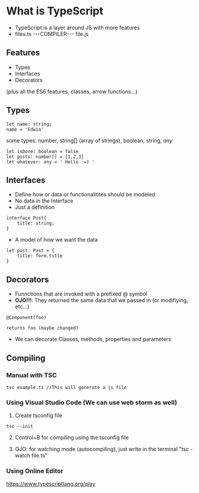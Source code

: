 # What is TypeScript

- TypeScript is a layer around JS with more features
- files.ts ---COMPILER--- file.js


## Features

- Types
- Interfaces
- Decorators

(plus all the ES6 features, classes, arrow functions...)

## Types

```
let name: string;
name = 'Edwin'
```

some types: number, string[] (array of strings), boolean, string, *any*

```
let isDone: boolean = false
let posts: number[] = [1,2,3] 
let whatever: any = ' Hello :=) '
```

## Interfaces

- Define how or data or functionalitites should be modeled
- No data in the Interface
- Just a definition

```
interface Post{
    title: string;
}
```

- A model of how we want the data

```
let post: Post = {
    title: form.title
}

```

## Decorators

- Funnctions that are invoked with a prefixed @ symbol
- **OJO!!!**:  They returned the same data that we passed in (or modifiying, etc...)

```
@Component(foo)

returns foo (maybe changed)
```

- We can decorate Classes, methods, properties and parameters

## Compiling

### Manual with TSC

```
tsc example.ts //This will generate a js file
```

### Using Visual Studio Code (We can use web storm as well)

1. Create tsconfig file
```
tsc --init
``` 

2. Control+B for compiling using the tsconfig file

3. OJO: for watching mode (autocompiling), just write in the terminal "tsc -watch file.ts"

### Using Online Editor

https://www.typescriptlang.org/play